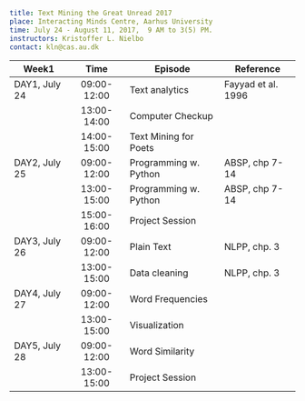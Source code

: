 ```yaml
title: Text Mining the Great Unread 2017
place: Interacting Minds Centre, Aarhus University
time: July 24 - August 11, 2017,  9 AM to 3(5) PM.
instructors: Kristoffer L. Nielbo
contact: kln@cas.au.dk
```

| Week1         | Time          | Episode                 | Reference          |
| ------------- |:-------------:|-------------------------| ------------------ |
| DAY1, July 24 | 09:00-12:00   | Text analytics          | Fayyad et al. 1996 |
|               | 13:00-14:00   | Computer Checkup        |                    |
|               | 14:00-15:00   | Text Mining for Poets   |                    |  
| DAY2, July 25 | 09:00-12:00	| Programming w. Python	  | ABSP, chp 7-14 	   |  
| 		 		| 13:00-15:00	| Programming w. Python	  | ABSP, chp 7-14	   |
|				| 15:00-16:00	| Project Session		  |					   |
| DAY3, July 26 | 09:00-12:00	| Plain Text			  | NLPP, chp. 3	   |
|				| 13:00-15:00	| Data cleaning			  | NLPP, chp. 3	   |
| DAY4, July 27 | 09:00-12:00	| Word Frequencies		  |					   |
|				| 13:00-15:00	| Visualization			  |					   |
| DAY5, July 28 | 09:00-12:00	| Word Similarity		  |					   |
|				| 13:00-15:00	| Project Session		  |					   |
